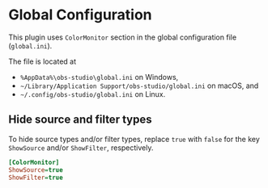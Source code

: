 # Global Configuration

This plugin uses `ColorMonitor` section in the global configuration file (`global.ini`).

The file is located at
- `%AppData%\obs-studio\global.ini` on Windows,
- `~/Library/Application Support/obs-studio/global.ini` on macOS, and
- `~/.config/obs-studio/global.ini` on Linux.

## Hide source and filter types

To hide source types and/or filter types, replace `true` with `false` for the key `ShowSource` and/or `ShowFilter`, respectively.
```ini
[ColorMonitor]
ShowSource=true
ShowFilter=true
```

